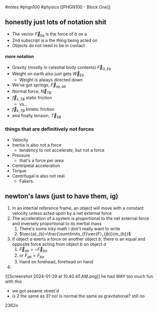 #notes #phgn100 #physics
[[PHGN100 - Block One]]

## honestly just lots of notation shit
- The vector $\vec{F}_{\text{ba}}$  is the force of b on a
- 2nd subscript is a the thing being acted on
- Objects do not need to be in contact


#### more notation
- Gravity (mostly in celestial body contexts) $\vec{F}_{G,Eb}$
- Weight on earth also just gets $\vec{W}_{Eb}$
	- Weight is always directed down
- We've got springs, $\vec{F}_{sp,ab}$
- Normal force, $\vec{N}_{TB}$
- $\vec{f}_{s,TB}$ static friction
	- vs...
- $\vec{f}_{k,TB}$ kinetic friction
- and finally tension, $\vec{T}_{SB}$
### things that are definitively not forces
- Velocity
- Inertia is also not a force
	- tendency to not accelerate, but not a force
- Pressure
	- that's a force per area
- Centripetal acceleration
- Torque
- Centrifugal is also not real. 
	- Fakers.

## newton's laws (just to have them, ig)
1. In an intertial reference frame, an object will move with a constant velocity unless acted upon by a net external force
2. The acceleration of a system is proportional to the net external force and inversely proportional to its inertial mass
	1. There's some icky math I don't really want to write
	2. $\vec{a}_{b}=\frac{\sum\limits_{f}\vec{F}_{jb}}{m_{b}}$ 
3. If object $a$ exerts a force on another object $b$, there is an equal and opposite force acting from object $b$ on object $a$
	1. $\vec{F}_{ab}=-\vec{F}_{ba}$
	2. or $F_{ab}=F_{ba}$
	3. Hand on forehead, forehead on hand
4. 
![[Screenshot 2024-01-29 at 10.40.45 AM.png]]
he had WAY too much fun with this
- we got sesame street'd
- is 2 the same as 3? no! is normal the same as gravitational? still no



2362n 
